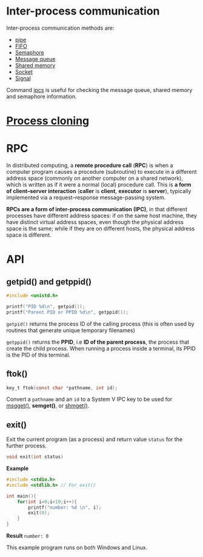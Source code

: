 # Inter-process communication

Inter-process communication methods are:
* [pipe](https://github.com/TranPhucVinh/C/blob/master/Physical%20layer/File%20IO/pipe.md)
* [FIFO](../File%20IO/FIFO)
* [Semaphore](https://github.com/TranPhucVinh/C/blob/master/Physical%20layer/Thread/Semaphore.md)
* [Message queue](Message%20queue)
* [Shared memory](Shared%20memory)
* [Socket](https://github.com/TranPhucVinh/C/tree/master/Application%20layer/TCP)
* [Signal](https://github.com/TranPhucVinh/C/tree/master/Physical%20layer/Signal)

Command [ipcs](https://github.com/TranPhucVinh/Linux-Shell/blob/master/Physical%20layer/Process/System%20V%20IPC.md#ipcs) is useful for checking the message queue, shared memory and semaphore information.
# [Process cloning](Process%20cloning)
# RPC

In distributed computing, a **remote procedure call** (**RPC**) is when a computer program causes a procedure (subroutine) to execute in a different address space (commonly on another computer on a shared network), which is written as if it were a normal (local) procedure call. This is **a form of client–server interaction** (**caller** is **client**, **executor** is **server**), typically implemented via a request–response message-passing system. 

**RPCs are a form of inter-process communication (IPC)**, in that different processes have different address spaces: if on the same host machine, they have distinct virtual address spaces, even though the physical address space is the same; while if they are on different hosts, the physical address space is different.

# API

## getpid() and getppid()

```c
#include <unistd.h>

printf("PID %d\n", getpid());
printf("Parent PID or PPID %d\n", getppid());
```
``getpid()`` returns the process ID of the calling process (this is often used by routines that generate unique temporary filenames)

``getppid()`` returns the **PPID**, i.e **ID of the parent process**, the process that create the child process. When running a process inside a terminal, its PPID is the PID of this terminal.
## ftok()
```c
key_t ftok(const char *pathname, int id);
```
Convert a ``pathname`` and an ``id`` to a System V IPC key to be used for [msgget()](https://github.com/TranPhucVinh/C/blob/5404146d439518f91248821a945bf33ec95425b2/Physical%20layer/Process/Message%20queue/README.md#msgget), **semget()**, or [shmget()](https://github.com/TranPhucVinh/C/blob/master/Physical%20layer/Process/Shared%20memory/README.md#shmget).
## exit()

Exit the current program (as a process) and return value ``status`` for the further process.

```c
void exit(int status) 
```

**Example**

```c
#include <stdio.h>
#include <stdlib.h> // For exit()

int main(){
	for(int i=0;i<10;i++){
		printf("number: %d \n", i);
		exit(0);
	}
}
```

**Result** ``number: 0 ``

This example program runs on both Windows and Linux.
